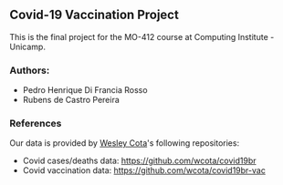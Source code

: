 ## **Covid-19 Vaccination Project**

This is the final project for the MO-412 course at Computing Institute - Unicamp.

### **Authors**:
- Pedro Henrique Di Francia Rosso
- Rubens de Castro Pereira

### **References**
Our data is provided by [Wesley Cota](https://github.com/wcota)'s following repositories:
- Covid cases/deaths data: https://github.com/wcota/covid19br 
- Covid vaccination data: https://github.com/wcota/covid19br-vac
